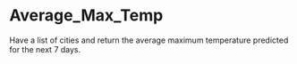 # Average_Max_Temp
Have a list of cities and return the average maximum temperature predicted for the next 7 days.
